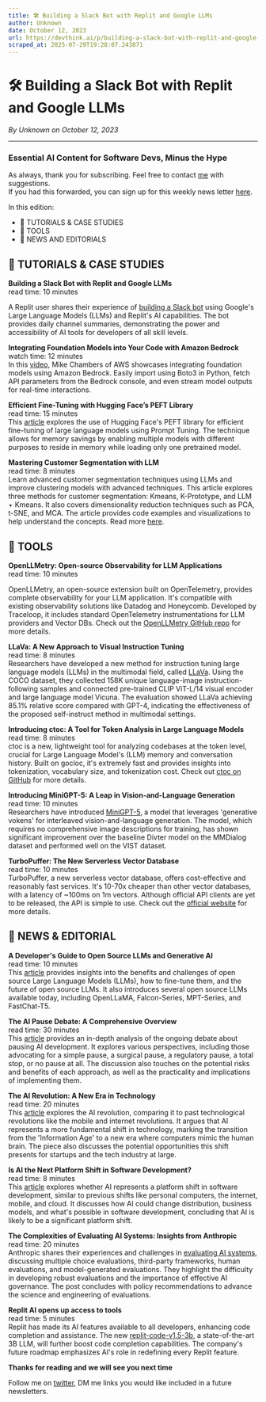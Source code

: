 ```yaml
---
title: 🛠️ Building a Slack Bot with Replit and Google LLMs
author: Unknown
date: October 12, 2023
url: https://devthink.ai/p/building-a-slack-bot-with-replit-and-google-llms
scraped_at: 2025-07-29T19:28:07.243871
---
```


# 🛠️ Building a Slack Bot with Replit and Google LLMs

*By Unknown on October 12, 2023*

---

### **Essential AI Content for Software Devs,** **Minus the Hype**

As always, thank you for subscribing. Feel free to contact [me]("https://twitter.com/devthinkai") with suggestions.  
If you had this forwarded, you can sign up for this weekly news letter [here]("https://devthinkai.beehiiv.com/").

In this edition:

- 📖 TUTORIALS & CASE STUDIES
- 🧰 TOOLS
- 📰 NEWS AND EDITORIALS

## 📖 **TUTORIALS & CASE STUDIES**

**Building a Slack Bot with Replit and Google LLMs**  
read time: 10 minutes



A Replit user shares their experience of [building a Slack bot]("https://blog.replit.com/building-my-first-slack-bot") using Google's Large Language Models (LLMs) and Replit's AI capabilities. The bot provides daily channel summaries, demonstrating the power and accessibility of AI tools for developers of all skill levels.

**Integrating Foundation Models into Your Code with Amazon Bedrock**  
watch time: 12 minutes  
In this [video]("https://www.youtube.com/watch?v=ab1mbj0acDo&utm_source=devthink.ai&utm_medium=referral&utm_campaign=building-a-slack-bot-with-replit-and-google-llms"), Mike Chambers of AWS showcases integrating foundation models using Amazon Bedrock. Easily import using Boto3 in Python, fetch API parameters from the Bedrock console, and even stream model outputs for real-time interactions.

**Efficient Fine-Tuning with Hugging Face’s PEFT Library**  
read time: 15 minutes  
This [article]("https://pub.towardsai.net/fine-tuning-models-using-prompt-tuning-with-hugging-faces-peft-library-998ae361ee27") explores the use of Hugging Face's PEFT library for efficient fine-tuning of large language models using Prompt Tuning. The technique allows for memory savings by enabling multiple models with different purposes to reside in memory while loading only one pretrained model.

**Mastering Customer Segmentation with LLM**  
read time: 8 minutes  
Learn advanced customer segmentation techniques using LLMs and improve clustering models with advanced techniques. This article explores three methods for customer segmentation: Kmeans, K-Prototype, and LLM + Kmeans. It also covers dimensionality reduction techniques such as PCA, t-SNE, and MCA. The article provides code examples and visualizations to help understand the concepts. Read more [here]("https://towardsdatascience.com/mastering-customer-segmentation-with-llm-3d9008235f41").

##

## 🧰 **TOOLS**

**OpenLLMetry: Open-source Observability for LLM Applications**  
read time: 10 minutes



OpenLLMetry, an open-source extension built on OpenTelemetry, provides complete observability for your LLM application. It's compatible with existing observability solutions like Datadog and Honeycomb. Developed by Traceloop, it includes standard OpenTelemetry instrumentations for LLM providers and Vector DBs. Check out the [OpenLLMetry GitHub repo]("https://github.com/traceloop/openllmetry") for more details.

**LLaVa: A New Approach to Visual Instruction Tuning**  
read time: 8 minutes  
Researchers have developed a new method for instruction tuning large language models (LLMs) in the multimodal field, called [LLaVa]("https://llava-vl.github.io/"). Using the COCO dataset, they collected 158K unique language-image instruction-following samples and connected pre-trained CLIP ViT-L/14 visual encoder and large language model Vicuna. The evaluation showed LLaVa achieving 85.1% relative score compared with GPT-4, indicating the effectiveness of the proposed self-instruct method in multimodal settings.

**Introducing ctoc: A Tool for Token Analysis in Large Language Models**  
read time: 8 minutes  
ctoc is a new, lightweight tool for analyzing codebases at the token level, crucial for Large Language Model's (LLM) memory and conversation history. Built on gocloc, it's extremely fast and provides insights into tokenization, vocabulary size, and tokenization cost. Check out [ctoc on GitHub]("https://github.com/yaohui-wyh/ctoc") for more details.

**Introducing MiniGPT-5: A Leap in Vision-and-Language Generation**  
read time: 10 minutes  
Researchers have introduced [MiniGPT-5]("https://github.com/eric-ai-lab/MiniGPT-5"), a model that leverages 'generative vokens' for interleaved vision-and-language generation. The model, which requires no comprehensive image descriptions for training, has shown significant improvement over the baseline Divter model on the MMDialog dataset and performed well on the VIST dataset.

**TurboPuffer: The New Serverless Vector Database**  
read time: 10 minutes  
TurboPuffer, a new serverless vector database, offers cost-effective and reasonably fast services. It's 10-70x cheaper than other vector databases, with a latency of ~100ms on 1m vectors. Although official API clients are yet to be released, the API is simple to use. Check out the [official website]("https://turbopuffer.com/") for more details.

## 📰 **NEWS & EDITORIAL**

**A Developer's Guide to Open Source LLMs and Generative AI**  
read time: 10 minutes  
This [article]("https://github.blog/2023-10-05-a-developers-guide-to-open-source-llms-and-generative-ai/") provides insights into the benefits and challenges of open source Large Language Models (LLMs), how to fine-tune them, and the future of open source LLMs. It also introduces several open source LLMs available today, including OpenLLaMA, Falcon-Series, MPT-Series, and FastChat-T5.

**The AI Pause Debate: A Comprehensive Overview**  
read time: 30 minutes  
This [article]("https://www.astralcodexten.com/p/pause-for-thought-the-ai-pause-debate") provides an in-depth analysis of the ongoing debate about pausing AI development. It explores various perspectives, including those advocating for a simple pause, a surgical pause, a regulatory pause, a total stop, or no pause at all. The discussion also touches on the potential risks and benefits of each approach, as well as the practicality and implications of implementing them.

**The AI Revolution: A New Era in Technology**  
read time: 20 minutes  
This [article]("https://www.digitalnative.tech/p/the-mobile-revolution-vs-the-ai-revolution") explores the AI revolution, comparing it to past technological revolutions like the mobile and internet revolutions. It argues that AI represents a more fundamental shift in technology, marking the transition from the 'Information Age' to a new era where computers mimic the human brain. The piece also discusses the potential opportunities this shift presents for startups and the tech industry at large.

**Is AI the Next Platform Shift in Software Development?**  
read time: 8 minutes  
This [article]("https://matt-rickard.com/is-ai-a-platform-shift") explores whether AI represents a platform shift in software development, similar to previous shifts like personal computers, the internet, mobile, and cloud. It discusses how AI could change distribution, business models, and what's possible in software development, concluding that AI is likely to be a significant platform shift.

**The Complexities of Evaluating AI Systems: Insights from Anthropic**  
read time: 20 minutes  
Anthropic shares their experiences and challenges in [evaluating AI systems]("https://www.anthropic.com/index/evaluating-ai-systems"), discussing multiple choice evaluations, third-party frameworks, human evaluations, and model-generated evaluations. They highlight the difficulty in developing robust evaluations and the importance of effective AI governance. The post concludes with policy recommendations to advance the science and engineering of evaluations.

**Replit AI opens up access to tools**  
read time: 5 minutes  
Replit has made its AI features available to all developers, enhancing code completion and assistance. The new [replit-code-v1.5-3b]("https://blog.replit.com/ai4all"), a state-of-the-art 3B LLM, will further boost code completion capabilities. The company's future roadmap emphasizes AI's role in redefining every Replit feature.

**Thanks for reading and we will see you next time**

Follow me on [twitter]("https://twitter.com/devthinkai"), DM me links you would like included in a future newsletters.
